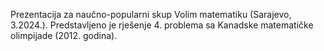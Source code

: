 Prezentacija za naučno-popularni skup Volim matematiku (Sarajevo, 3.2024.). 
Predstavljeno je rješenje 4. problema sa Kanadske matematičke olimpijade (2012. godina).
